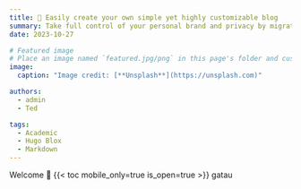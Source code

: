 ```yaml
---
title: 🎉 Easily create your own simple yet highly customizable blog
summary: Take full control of your personal brand and privacy by migrating away from the big tech platforms!
date: 2023-10-27

# Featured image
# Place an image named `featured.jpg/png` in this page's folder and customize its options here.
image:
  caption: "Image credit: [**Unsplash**](https://unsplash.com)"

authors:
  - admin
  - Ted

tags:
  - Academic
  - Hugo Blox
  - Markdown
---
```


Welcome 👋
{{< toc mobile_only=true is_open=true >}} gatau

